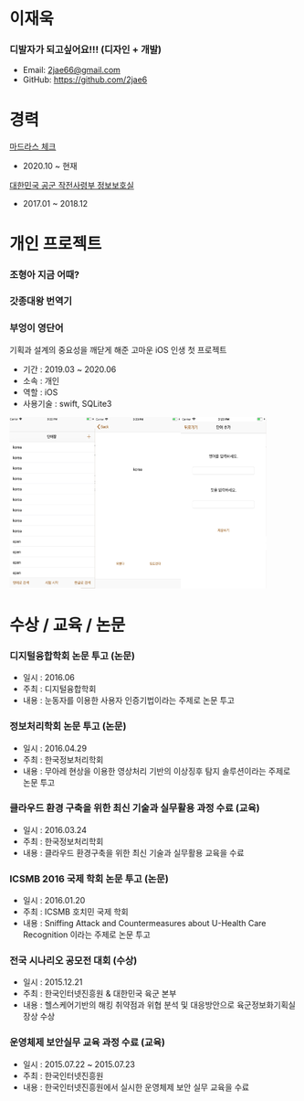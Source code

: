 # 이재욱


### 디발자가 되고싶어요!!! (디자인 + 개발)
- Email: 2jae66@gmail.com
- GitHub: https://github.com/2jae6

# 경력
[마드라스 체크](https://flow.team/index.act)
- 2020.10 ~ 현재

[대한민국 공군 작전사령부 정보보호실](https://rokaf.airforce.mil.kr/airforce/index.do)
- 2017.01 ~ 2018.12

# 개인 프로젝트

### 조형아 지금 어때?

### 갓종대왕 번역기

### 부엉이 영단어
기획과 설계의 중요성을 깨닫게 해준 고마운 iOS 인생 첫 프로젝트
- 기간 : 2019.03 ~ 2020.06
- 소속 : 개인
- 역할 : iOS
- 사용기술 : swift, SQLite3


<img src="https://github.com/2jae6/resume/blob/main/Img/OwlEnglish/1.png" alt="image" width="150" height="300"/><img src="https://github.com/2jae6/resume/blob/main/Img/OwlEnglish/2.png" alt="image" width="150" height="300"/><img src="https://github.com/2jae6/resume/blob/main/Img/OwlEnglish/3.png" alt="image" width="150" height="300"/>

# 수상 / 교육 / 논문


### 디지털융합학회 논문 투고 (논문)
- 일시 : 2016.06
- 주최 : 디지털융합학회
- 내용 : 눈동자를 이용한 사용자 인증기법이라는 주제로 논문 투고

### 정보처리학회 논문 투고 (논문)
- 일시 : 2016.04.29
- 주최 : 한국정보처리학회
- 내용 : 무아레 현상을 이용한 영상처리 기반의 이상징후 탐지 솔루션이라는 주제로 논문 투고

### 클라우드 환경 구축을 위한 최신 기술과 실무활용 과정 수료 (교육)
- 일시 : 2016.03.24
- 주최 : 한국정보처리학회
- 내용 : 클라우드 환경구축을 위한 최신 기술과 실무활용 교육을 수료

### ICSMB 2016 국제 학회 논문 투고 (논문)
- 일시 : 2016.01.20
- 주최 : ICSMB 호치민 국제 학회
- 내용 : Sniffing Attack and Countermeasures about U-Health Care Recognition 이라는 주제로 논문 투고

### 전국 시나리오 공모전 대회 (수상)
- 일시 : 2015.12.21
- 주최 : 한국인터넷진흥원 & 대한민국 육군 본부
- 내용 : 헬스케어기반의 해킹 취약점과 위협 분석 및 대응방안으로 육군정보화기획실장상 수상

### 운영체제 보안실무 교육 과정 수료 (교육)
- 일시 : 2015.07.22 ~ 2015.07.23
- 주최 : 한국인터넷진흥원
- 내용 : 한국인터넷진흥원에서 실시한 운영체제 보안 실무 교육을 수료



